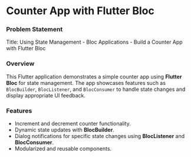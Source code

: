 # Counter App with Flutter Bloc

### Problem Statement
Title: Using State Management - Bloc Applications - Build a Counter App with Flutter Bloc


### Overview
This Flutter application demonstrates a simple counter app using **Flutter Bloc** for state management. The app showcases features such as `BlocBuilder`, `BlocListener`, and `BlocConsumer` to handle state changes and display appropriate UI feedback.

### Features
- Increment and decrement counter functionality.
- Dynamic state updates with **BlocBuilder**.
- Dialog notifications for specific state changes using **BlocListener** and **BlocConsumer**.
- Modularized and reusable components.